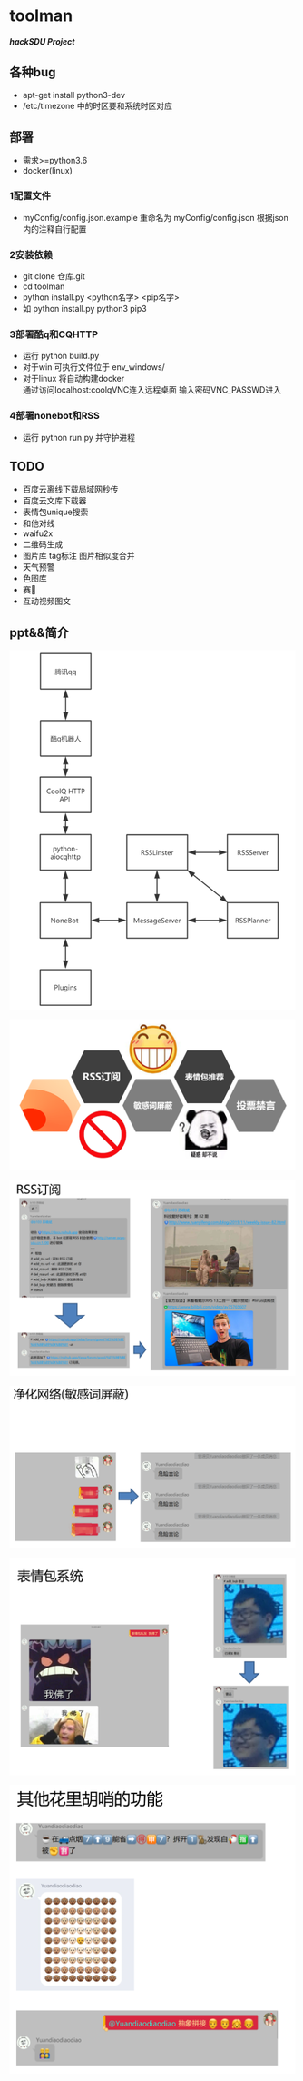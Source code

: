 # toolman
##### hackSDU Project  
## 各种bug
- apt-get install python3-dev
- /etc/timezone 中的时区要和系统时区对应  
## 部署  
- 需求>=python3.6  
- docker(linux)  
### 1配置文件
-  myConfig/config.json.example 重命名为
    myConfig/config.json 根据json内的注释自行配置
### 2安装依赖  
- git clone 仓库.git
- cd toolman
- python install.py <python名字> <pip名字>
- 如 python install.py python3 pip3
### 3部署酷q和CQHTTP
- 运行 python build.py
- 对于win 可执行文件位于 env_windows/
- 对于linux 将自动构建docker  
 通过访问localhost:coolqVNC连入远程桌面
 输入密码VNC_PASSWD进入
### 4部署nonebot和RSS
- 运行 python run.py 并守护进程  

## TODO
- 百度云离线下载局域网秒传
- 百度云文库下载器
- 表情包unique搜索
- 和他对线
- waifu2x
- 二维码生成
- 图片库 tag标注 图片相似度合并
- 天气预警
- 色图库
- 赛🐎
- 互动视频图文

## ppt&&简介

![image-20200724170455199](README.assets/image-20200724170455199.png)



![image-20200724170347294](README.assets/image-20200724170347294.png)

![image-20200724170358904](README.assets/image-20200724170358904.png)

![image-20200724170410549](README.assets/image-20200724170410549.png)

![image-20200724170430843](README.assets/image-20200724170430843.png)

![image-20200724170442976](README.assets/image-20200724170442976.png)

